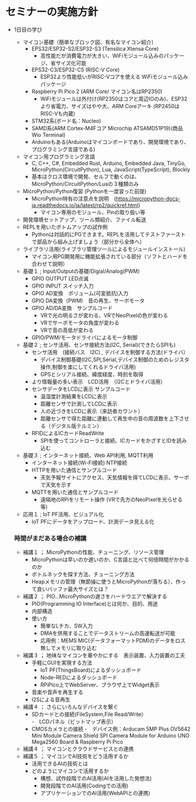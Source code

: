 # セミナーの実施方針

- 1日目の学び
  - マイコン基礎（簡単なブロック図、有名なマイコン紹介）
    -  EPS32/ESP32-S2/ESP32-S3 (Tensilica Xtensa Core)
       - 高性能だが消費電力が大きい、WiFiモジュール込みのパッケージ、省サイズ化可能
    -  EPS32-C3/ESP32-C5 (RISC-V Core)
       - ESP32より性能低いがRISC-Vコアを使える WiFiモジュール込みパッケージ
    -  Raspberry Pi Pico 2 (ARM Core/ マイコン名はRP2350)
       - WiFiモジュールは外付け(RP2350はコアと周辺IOのみ)、ESP32より省電力、サイズはやや大、ARM Coreアーキ (RP2450はRISC-Vも内蔵)
    -  STM32系(ボード名：Nucleo)
    -  SAMD系(ARM Cortex-M4Fコア Microchip ATSAMD51P19)(商品 Wio Terminal)
    -  Arduinoもある(Arduinoはマイコンボードであり、開発環境であり、プログラミング言語である)
  -  マイコン用プログラミング言語
     -  C, C++, C#, Embedded Rust, Arduino, Embedded Java, TinyGo, MicroPython(CircuitPython), Lua, JavaScript(TypeScript), Blockly
     -  基本はクロス環境で開発、セルフで動くのは、MicroPython/CircuitPython/Luaの３種類のみ
  - MicroPython/Python復習 (Pythonを一度習った前提)
    - MicroPython特有の注意点を説明　(https://micropython-docs-ja.readthedocs.io/ja/latest/rp2/quickref.html)
      - マイコン専用のモジュール、Pinの取り扱い等 
  - 開発環境セットアップ、ツール類紹介、ファイル転送
  - REPLを用いたボトムアップの試作例
     - Pythonは対話的にPGできます。REPLを活用してテストファーストで部品から組み上げましょう（部分から全体へ）
  - ライブラリ活用(ライブラリ管理ツールによるモジュールインストール)
    - マイコン用PG開発用に機能拡張されている部分（ソフトとハードを合わせて説明） 
  - 基礎１ ;  Input/Outputの基礎/Digial/Analog(PWM)
    - GPIO OUTPUT  LED点滅
    - GPIO INPUT  スイッチ入力
    - GPIO AD変換　ボリューム(可変抵抗)入力
    - GPIO DA変換（PWM)　音の再生、サーボモータ
    - GPIO AD/DA変換　サンプルコード
      - VRで光の明るさが変わる、VRでNeoPixelの色が変わる
      - VRでサーボモータの角度が変わる
      - VRで音の高低が変わる
    - GPIO/PWM/モータドライバによるモータ制御
  - 基礎２ ; センサ活用、センサ接続方法(I2C, Serial)(できたらSPIも)
    - センサ活用　(接続バス　I2C) , デバイスを制御する方法(ドライバ）
      - デバイス制御基礎(I2C,SPI,Serial,デバイス制御のためのレジスタ操作,制御を楽にしてくれるドライバ活用)
      - GPSとシリアル接続、緯度経度、時刻を取得
    - より情報量の多い表示　LCD活用　（I2Cとドライバ活用）
    - センサデータをLCDに表示 サンプルコード
      - 温湿度計測結果をLCDに表示
      - 距離センサで計測してLCDに表示
      - 人の近づきをLCDに表示（来訪者カウント）
      - 距離センサで得た距離に連動して再生中の音の周波数を上下させる（デジタル版テルミン）
    - RFIDによるICカードReadWrite
      -  SPIを使ってコントローラと接続、ICカードをかざすとIDを読み込む 
  - 基礎３ ; インターネット接続、Web API利用, MQTT利用
    - インターネット接続(Wi-Fi接続)  NTP接続
    - HTTPを用いた通信とサンプルコード
      - 天気予報サイトにアクセス、天気情報を得てLCDに表示、サーボで天気を示す
    - MQTTを用いた通信とサンプルコード
      - 遠隔地のRPiをリモート操作 (VRで先方のNeoPixelを光らせる 等)
  - 応用１ ;  IoT PF活用、ビジュアル化
    - IoT PFにデータをアップロード、計測データ見える化

  ### 時間がまだある場合の補講
  - 補講１ ； MicroPythonの性能、チューニング、リソース管理
     - MicroPythonは早いのか遅いのか、C言語と比べて何倍時間がかかるのか
     - ボトルネックを探す方法、チューニング方法
     - Heapメモリの管理（無節操に使うとMicroPythonが落ちる）、作って良いバッファ最大サイズとは？
  - 補講２ ； PIO...MicroPythonの遅さをハードウエアで解決する
     - PIO(Programming IO Interface)とは何か、目的、用途
     - 内部構造
     - 使い方
       - 簡単なLチカ、SW入力
       - DMAを併用することでデータストリームの高速転送が可能
       - 応用例：MEMS MIC(データフォーマットPDM)のデータをロス無しでメモリに取り込む
  - 補講３ ； 地味なマイコンを華やかにする　表示装置、入力装置の工夫
    - 手軽にGUIを実現する方法
      -  IoT PF(ThingsBoard)によるダッシュボード
      -  Node-REDによるダッシュボード
      -  RPiPico上でWebServer、ブラウザ上でWidget表示
    -  音楽や音声を再生する
      - I2Sによる音再生
  - 補講４ ； さらにいろんなデバイスを繋ぐ
    -  SDカードとの接続(FileSystem,File Read/Write）    
    -　LCDパネル（ビットマップ表示） 
    -  CMOSカメラとの接続
      -　デバイス例：Arducam 5MP Plus OV5642 Mini Module Camera Shield SPI Camera Module for Arduino UNO Mega2560 Board & Raspberry Pi Pico    
  - 補講４ ； マイコンとクラウドサービスとの連携
  - 補講５ ； マイコンでAI技術をどう活用するか
    - 活用できるAIの技術とは
    - どのようにマイコンで活用するか
      - 構想、試作段階でのAI活用(AIを活用した発想法)
      - 開発段階でのAI活用(Codingでの活用)
      - アプリケーションでのAI活用(WebAPIとの連携) 
